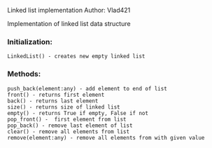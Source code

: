 Linked list implementation
Author: Vlad421

Implementation of linked list data structure

### Initialization:
    LinkedList() - creates new empty linked list

### Methods:
    push_back(element:any) - add element to end of list
    front() - returns first element
    back() - returns last element
    size() - returns size of linked list
    empty() - returns True if empty, False if not
    pop_front() -  first element from list
    pop_back() - remove last element of list
    clear() - remove all elements from list
    remove(element:any) - remove all elements from with given value
